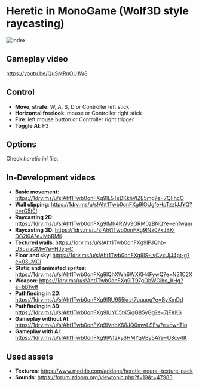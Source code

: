 # Heretic in MonoGame (Wolf3D style raycasting)

![index](https://user-images.githubusercontent.com/104030813/202452369-94897c48-a311-4489-940e-50b6ed2b466b.png)

## Gameplay video
https://youtu.be/QuSMRnOU1W8

## Control
- **Move, strafe**: W, A, S, D or Controller left stick
- **Horizontal freelook**: mouse or Controller right stick
- **Fire**: left mouse button or Controller right trigger
- **Toggle AI**: F3

## Options

Check *heretic.ini* file.

## In-Development videos
- **Basic movement**: https://1drv.ms/u/s!Aht1Twb0onFXg9lL5TsDKkhVlZE5mg?e=7QFhcO
- **Wall clipping**: https://1drv.ms/u/s!Aht1Twb0onFXg9lOUgfeHpTzzlJJYQ?e=rG5t0I
- **Raycasting 2D**:
https://1drv.ms/u/s!Aht1Twb0onFXg9lMh4RWv9GRM0zBNQ?e=enfwam
- **Raycasting 3D**:
https://1drv.ms/u/s!Aht1Twb0onFXg9lNz07xJBK-DG2i0A?e=MbRMii
- **Textured walls**:
https://1drv.ms/u/s!Aht1Twb0onFXg9lPJQhb-UScsiaGMw?e=HJvprC
- **Floor and sky**:
https://1drv.ms/u/s!Aht1Twb0onFXg9lS-_vCvxUjJ4pt-g?e=03LMCi
- **Static and animated sprites**:
https://1drv.ms/u/s!Aht1Twb0onFXg9lQhXWh6WXKH4FywQ?e=N31C2X
- **Weapon**:
https://1drv.ms/u/s!Aht1Twb0onFXg9lT97gObWGiho_bHg?e=bB1wtf
- **Pathfinding in 2D**:
https://1drv.ms/u/s!Aht1Twb0onFXg9lRU955krzt7uquog?e=ByXmDd
- **Pathfinding in 3D**:
https://1drv.ms/u/s!Aht1Twb0onFXg9lUYC5tK5igG85yGg?e=7jFKK6
- **Gameplay without AI**:
https://1drv.ms/u/s!Aht1Twb0onFXg9lVnbX68JQ0mwLSEw?e=owhTlq
- **Gameplay with AI**:
https://1drv.ms/u/s!Aht1Twb0onFXg9lWfzky6HMYqVBy5A?e=U8cv4K

## Used assets
- **Textures**: https://www.moddb.com/addons/heretic-neural-texture-pack
- **Sounds**: https://forum.zdoom.org/viewtopic.php?f=19&t=47983
